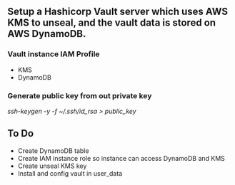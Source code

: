 ## Setup a Hashicorp Vault server which uses AWS KMS to unseal, and the vault data is stored on AWS DynamoDB.

### Vault instance IAM Profile
* KMS
* DynamoDB

### Generate public key from out private key
*ssh-keygen -y -f ~/.ssh/id_rsa > public_key*

## To Do
* Create DynamoDB table
* Create IAM instance role so instance can access DynamoDB and KMS
* Create unseal KMS key
* Install and config vault in user_data

